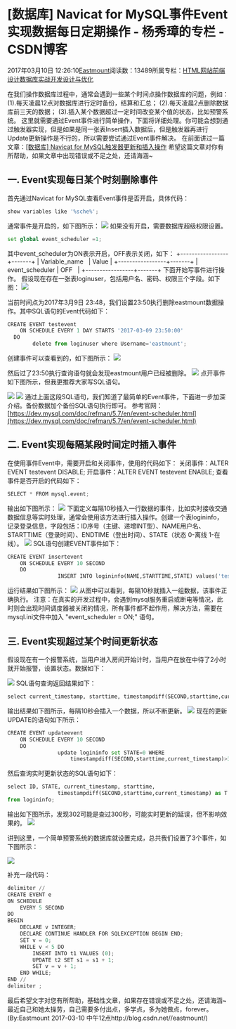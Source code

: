 
# [数据库] Navicat for MySQL事件Event实现数据每日定期操作 - 杨秀璋的专栏 - CSDN博客

2017年03月10日 12:26:10[Eastmount](https://me.csdn.net/Eastmount)阅读数：13489所属专栏：[HTML网站前端设计](https://blog.csdn.net/column/details/13444.html)[数据库实战开发设计与优化](https://blog.csdn.net/column/details/14842.html)



在我们操作数据库过程中，通常会遇到一些某个时间点操作数据库的问题，例如：
(1).每天凌晨12点对数据库进行定时备份，结算和汇总；
(2).每天凌晨2点删除数据库前三天的数据；
(3).插入某个数据超过一定时间改变某个值的状态，比如预警系统。
这里就需要通过Event事件进行简单操作，下面将详细处理。你可能会想到通过触发器实现，但是如果是同一张表Insert插入数据后，但是触发器再进行Update更新操作是不行的，所以需要尝试通过Event事件解决。
在前面讲过一篇文章：[[数据库] Navicat for MySQL触发器更新和插入操作](http://blog.csdn.net/eastmount/article/details/52344036)
希望这篇文章对你有所帮助，如果文章中出现错误或不足之处，还请海涵~

## 一. Event实现每日某个时刻删除事件
首先通过Navicat for MySQL查看Event事件是否开启，具体代码：
```python
show variables like '%sche%';
```
通常事件是开启的，如下图所示：
![](https://img-blog.csdn.net/20170309234242260)
如果没有开启，需要数据库超级权限设置。
```python
set global event_scheduler =1;
```
其中event_scheduler为ON表示开启，OFF表示关闭，如下：
+-----------------+-------+
| Variable_name   | Value |
+-----------------+-------+
| event_scheduler | OFF   |
+-----------------+-------+
下面开始写事件进行操作。
假设现在存在一张表loginuser，包括用户名、密码、权限三个字段。如下图：
![](https://img-blog.csdn.net/20170309234800435)

当前时间点为2017年3月9日 23:48，我们设置23:50执行删除eastmount数据操作。其中SQL语句的Event代码如下：
```python
CREATE EVENT testevent
	ON SCHEDULE EVERY 1 DAY STARTS '2017-03-09 23:50:00'
  DO
		delete from loginuser where Username='eastmount';
```
创建事件可以查看到的，如下图所示：
![](https://img-blog.csdn.net/20170309235055749)

然后过了23:50执行查询语句就会发现eastmount用户已经被删除。
![](https://img-blog.csdn.net/20170309235215453)
点开事件如下图所示，但我更推荐大家写SQL语句。

![](https://img-blog.csdn.net/20170309235748596)
![](https://img-blog.csdn.net/20170309235809049)
通过上面这段SQL语句，我们知道了最简单的Event事件，下面进一步加深介绍。备份数据加个备份SQL语句执行即可。
参考官网：[https://dev.mysql.com/doc/refman/5.7/en/event-scheduler.html](https://dev.mysql.com/doc/refman/5.7/en/event-scheduler.html)


## 二. Event实现每隔某段时间定时插入事件
在使用事件Event中，需要开启和关闭事件，使用的代码如下：
关闭事件：ALTER EVENT testevent DISABLE;
开启事件：ALTER EVENT testevent ENABLE;
查看事件是否开启的代码如下：

```python
SELECT * FROM mysql.event;
```
输出如下图所示：
![](https://img-blog.csdn.net/20170310084326922)
下面定义每隔10秒插入一行数据的事件，比如实时接收交通数据信息等实时处理，通常会使用该方法进行插入操作。创建一个表logininfo，记录登录信息，字段包括：ID序号（主键、递增INT型）、NAME用户名、STARTTIME（登录时间）、ENDTIME（登出时间）、STATE（状态 0-离线 1-在线）。
![](https://img-blog.csdn.net/20170310085328160)
SQL语句创建EVENT事件如下：
```python
CREATE EVENT insertevent
    ON SCHEDULE EVERY 10 SECOND 
    DO
				INSERT INTO logininfo(NAME,STARTTIME,STATE) values('test01',now(),'1');
```
运行结果如下图所示：
![](https://img-blog.csdn.net/20170310090901995)
从图中可以看到，每隔10秒就插入一组数据，该事件正确执行。
注意：在真实的开发过程中，会遇到mysql服务重启或断电等情况，此时则会出现时间调度器被关闭的情况，所有事件都不起作用，解决方法，需要在mysql.ini文件中加入 "event_scheduler = ON;" 语句。



## 三. Event实现超过某个时间更新状态
假设现在有一个报警系统，当用户进入房间开始计时，当用户在放在中待了2小时就开始报警，设置状态。数据如下：

![](https://img-blog.csdn.net/20170310120521984)
SQL语句查询返回结果如下：
```python
select current_timestamp, starttime, timestampdiff(SECOND,starttime,current_timestamp) as T from logininfo;
```
输出结果如下图所示，每隔10秒会插入一个数据，所以不断更新。
![](https://img-blog.csdn.net/20170310120656625)
现在的更新UPDATE的语句如下所示：

```python
CREATE EVENT updateevent
    ON SCHEDULE EVERY 10 SECOND 
    DO
				update logininfo set STATE=0 WHERE 
					timestampdiff(SECOND,starttime,current_timestamp)>300 and STATE=1;
```
然后查询实时更新状态的SQL语句如下：
```python
select ID, STATE, current_timestamp, starttime, 
				timestampdiff(SECOND,starttime,current_timestamp) as T 
from logininfo;
```
输出如下图所示，发现302可能是查过300秒，可能实时更新的延误，但不影响效果的。
![](https://img-blog.csdn.net/20170310121208997)

讲到这里，一个简单预警系统的数据库就设置完成，总共我们设置了3个事件，如下图所示：

![](https://img-blog.csdn.net/20170310121703207)

补充一段代码：

```python
delimiter //
CREATE EVENT e
ON SCHEDULE
    EVERY 5 SECOND
DO
BEGIN
    DECLARE v INTEGER;
    DECLARE CONTINUE HANDLER FOR SQLEXCEPTION BEGIN END;
    SET v = 0;
    WHILE v < 5 DO
        INSERT INTO t1 VALUES (0);    
        UPDATE t2 SET s1 = s1 + 1;
        SET v = v + 1;
    END WHILE;
END //
delimiter ;
```
最后希望文字对您有所帮助，基础性文章，如果存在错误或不足之处，还请海涵~
最近自己和她太操劳，自己需要多付出点，多学点，多为她做点，forever。
(By:Eastmount 2017-03-10 中午12点http://blog.csdn.net//eastmount/)



